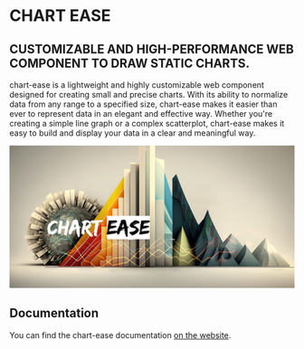 # CHART EASE

## CUSTOMIZABLE AND HIGH-PERFORMANCE WEB COMPONENT TO DRAW STATIC CHARTS.

chart-ease is a lightweight and highly customizable web component designed for creating small and precise charts. With its ability to normalize data from any range to a specified size, chart-ease makes it easier than ever to represent data in an elegant and effective way. Whether you're creating a simple line graph or a complex scatterplot, chart-ease makes it easy to build and display your data in a clear and meaningful way.

![CHART EASE](https://raw.githubusercontent.com/n-yousefi/chart-ease/master/docs/images/banner.jpg)

## Documentation

You can find the chart-ease documentation [on the website](https://n-yousefi.github.io/chart-ease/).
